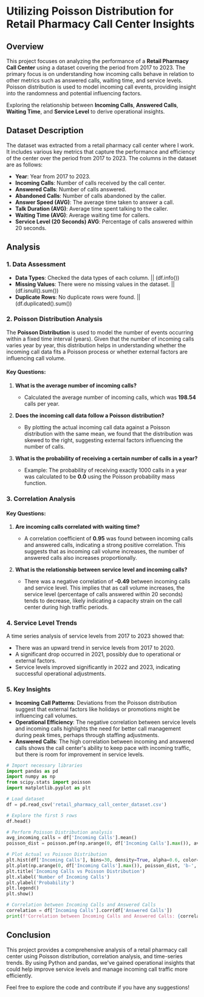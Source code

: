 # Utilizing Poisson Distribution for Retail Pharmacy Call Center Insights

## Overview

This project focuses on analyzing the performance of a **Retail Pharmacy Call Center** using a dataset covering the period from 2017 to 2023. The primary focus is on understanding how incoming calls behave in relation to other metrics such as answered calls, waiting time, and service levels. Poisson distribution is used to model incoming call events, providing insight into the randomness and potential influencing factors. 

Exploring the relationship between **Incoming Calls**, **Answered Calls**, **Waiting Time**, and **Service Level** to derive operational insights.

## Dataset Description
The dataset was extracted from a retail pharmacy call center where I work. It includes various key metrics that capture the performance and efficiency of the center over the period from 2017 to 2023. The columns in the dataset are as follows:

- **Year**: Year from 2017 to 2023.
- **Incoming Calls**: Number of calls received by the call center.
- **Answered Calls**: Number of calls answered.
- **Abandoned Calls**: Number of calls abandoned by the caller.
- **Answer Speed (AVG)**: The average time taken to answer a call.
- **Talk Duration (AVG)**: Average time spent talking to the caller.
- **Waiting Time (AVG)**: Average waiting time for callers.
- **Service Level (20 Seconds) AVG**: Percentage of calls answered within 20 seconds.

## Analysis

### 1. **Data Assessment**

- **Data Types**: Checked the data types of each column. || (df.info())
- **Missing Values**: There were no missing values in the dataset. || (df.isnull().sum())
- **Duplicate Rows**: No duplicate rows were found. || (df.duplicated().sum())

### 2. **Poisson Distribution Analysis**

The **Poisson Distribution** is used to model the number of events occurring within a fixed time interval (years). Given that the number of incoming calls varies year by year, this distribution helps in understanding whether the incoming call data fits a Poisson process or whether external factors are influencing call volume.

#### Key Questions:
1. **What is the average number of incoming calls?**
   - Calculated the average number of incoming calls, which was **198.54** calls per year.

2. **Does the incoming call data follow a Poisson distribution?**
   - By plotting the actual incoming call data against a Poisson distribution with the same mean, we found that the distribution was skewed to the right, suggesting external factors influencing the number of calls.

3. **What is the probability of receiving a certain number of calls in a year?**
   - Example: The probability of receiving exactly 1000 calls in a year was calculated to be **0.0** using the Poisson probability mass function.

### 3. **Correlation Analysis**

#### Key Questions:

1. **Are incoming calls correlated with waiting time?**
   - A correlation coefficient of **0.95** was found between incoming calls and answered calls, indicating a strong positive correlation. This suggests that as incoming call volume increases, the number of answered calls also increases proportionally.

2. **What is the relationship between service level and incoming calls?**
   - There was a negative correlation of **-0.49** between incoming calls and service level. This implies that as call volume increases, the service level (percentage of calls answered within 20 seconds) tends to decrease, likely indicating a capacity strain on the call center during high traffic periods.

### 4. **Service Level Trends**

A time series analysis of service levels from 2017 to 2023 showed that:

- There was an upward trend in service levels from 2017 to 2020.
- A significant drop occurred in 2021, possibly due to operational or external factors.
- Service levels improved significantly in 2022 and 2023, indicating successful operational adjustments.

### 5. **Key Insights**

- **Incoming Call Patterns**: Deviations from the Poisson distribution suggest that external factors like holidays or promotions might be influencing call volumes.
- **Operational Efficiency**: The negative correlation between service levels and incoming calls highlights the need for better call management during peak times, perhaps through staffing adjustments.
- **Answered Calls**: The high correlation between incoming and answered calls shows the call center's ability to keep pace with incoming traffic, but there is room for improvement in service levels.


```python
# Import necessary libraries
import pandas as pd
import numpy as np
from scipy.stats import poisson
import matplotlib.pyplot as plt

# Load dataset
df = pd.read_csv('retail_pharmacy_call_center_dataset.csv')

# Explore the first 5 rows
df.head()

# Perform Poisson Distribution analysis
avg_incoming_calls = df['Incoming Calls'].mean()
poisson_dist = poisson.pmf(np.arange(0, df['Incoming Calls'].max()), avg_incoming_calls)

# Plot Actual vs Poisson Distribution
plt.hist(df['Incoming Calls'], bins=30, density=True, alpha=0.6, color='g', label='Actual Incoming Calls')
plt.plot(np.arange(0, df['Incoming Calls'].max()), poisson_dist, 'b-', label='Poisson Distribution')
plt.title('Incoming Calls vs Poisson Distribution')
plt.xlabel('Number of Incoming Calls')
plt.ylabel('Probability')
plt.legend()
plt.show()

# Correlation between Incoming Calls and Answered Calls
correlation = df['Incoming Calls'].corr(df['Answered Calls'])
print(f'Correlation between Incoming Calls and Answered Calls: {correlation:.2f}')
```

## Conclusion

This project provides a comprehensive analysis of a retail pharmacy call center using Poisson distribution, correlation analysis, and time-series trends. By using Python and pandas, we've gained operational insights that could help improve service levels and manage incoming call traffic more efficiently.

Feel free to explore the code and contribute if you have any suggestions!
